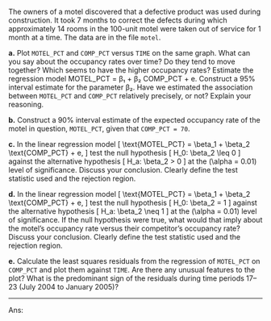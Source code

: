 The owners of a motel discovered that a defective product was used during construction. It took 7 months to correct the defects during which approximately 14 rooms in the 100-unit motel were taken out of service for 1 month at a time. The data are in the file `motel`.

**a.** Plot `MOTEL_PCT` and `COMP_PCT` versus `TIME` on the same graph. What can you say about the occupancy rates over time? Do they tend to move together? Which seems to have the higher occupancy rates? Estimate the regression model MOTEL_PCT = β₁ + β₂ COMP_PCT + e. Construct a 95% interval estimate for the parameter β₂. Have we estimated the association between `MOTEL_PCT` and `COMP_PCT` relatively precisely, or not? Explain your reasoning.

**b.** Construct a 90% interval estimate of the expected occupancy rate of the motel in question, `MOTEL_PCT`, given that `COMP_PCT = 70`.

**c.** In the linear regression model 
\[
\text{MOTEL\_PCT} = \beta_1 + \beta_2 \text{COMP\_PCT} + e,
\]
test the null hypothesis 
\[
H_0: \beta_2 \leq 0
\]
against the alternative hypothesis 
\[
H_a: \beta_2 > 0
\]
at the \(\alpha = 0.01\) level of significance. Discuss your conclusion. Clearly define the test statistic used and the rejection region.

**d.** In the linear regression model 
\[
\text{MOTEL\_PCT} = \beta_1 + \beta_2 \text{COMP\_PCT} + e,
\]
test the null hypothesis 
\[
H_0: \beta_2 = 1
\]
against the alternative hypothesis 
\[
H_a: \beta_2 \neq 1
\]
at the \(\alpha = 0.01\) level of significance. If the null hypothesis were true, what would that imply about the motel’s occupancy rate versus their competitor’s occupancy rate? Discuss your conclusion. Clearly define the test statistic used and the rejection region.

**e.** Calculate the least squares residuals from the regression of `MOTEL_PCT` on `COMP_PCT` and plot them against `TIME`. Are there any unusual features to the plot? What is the predominant sign of the residuals during time periods 17–23 (July 2004 to January 2005)?

---

Ans:
